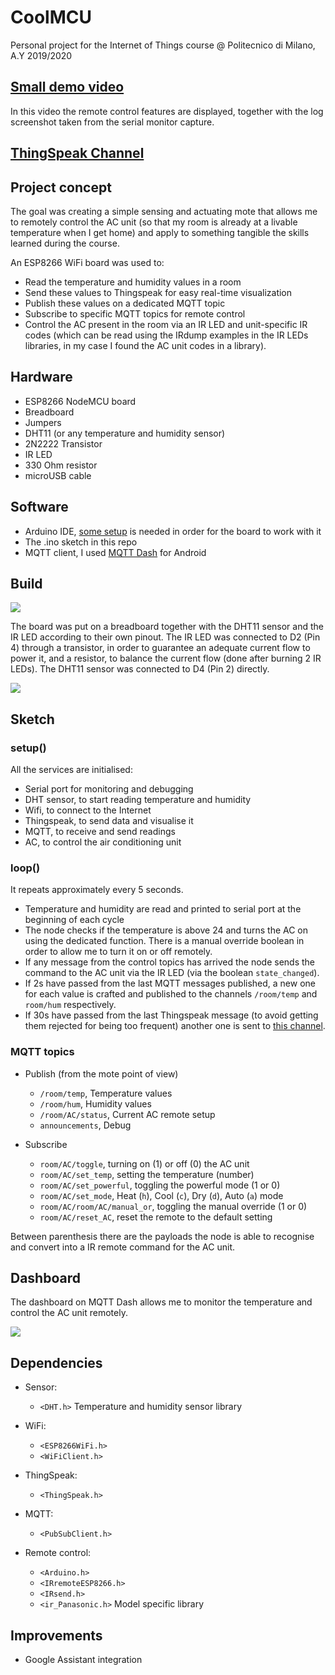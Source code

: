 # CoolMCU
Personal project for the Internet of Things course @ Politecnico di Milano, A.Y 2019/2020

## [Small demo video](https://youtu.be/NQHO01V8qtM)

In this video the remote control features are displayed, together with the log screenshot taken from the serial monitor capture.


## [ThingSpeak Channel](https://thingspeak.com/channels/1092202)

## Project concept

The goal was creating a simple sensing and actuating mote that allows me to remotely control the AC unit (so that my room is already at a livable temperature when I get home) and apply to something tangible the skills learned during the course. 

An ESP8266 WiFi board was used to:

* Read the temperature and humidity values in a room
* Send these values to Thingspeak for easy real-time visualization
* Publish these values on a dedicated MQTT topic
* Subscribe to specific MQTT topics for remote control
* Control the AC present in the room via an IR LED and unit-specific IR codes (which can be read using the IRdump examples in the IR LEDs libraries, in my case I found the AC unit codes in a library).

## Hardware

* ESP8266 NodeMCU board
* Breadboard
* Jumpers
* DHT11 (or any temperature and humidity sensor)
* 2N2222 Transistor
* IR LED
* 330 Ohm resistor
* microUSB cable

## Software

* Arduino IDE, [some setup](https://www.instructables.com/id/Setting-Up-the-Arduino-IDE-to-Program-the-ESP8266-/) is needed in order for the board to work with it
* The .ino sketch in this repo
* MQTT client, I used [MQTT Dash](https://play.google.com/store/apps/details?id=net.routix.mqttdash&hl=en_US) for Android

## Build
![](report/pinout.png)

The board was put on a breadboard together with the DHT11 sensor and the IR LED according to their own pinout.
The IR LED was connected to D2 (Pin 4) through a transistor, in order to guarantee an adequate current flow to power it, and a resistor, to balance the current flow (done after burning 2 IR LEDs).
The DHT11 sensor was connected to D4 (Pin 2) directly.

![](report/board.jpg)

## Sketch

### setup()

All the services are initialised:

* Serial port for monitoring and debugging
* DHT sensor, to start reading temperature and humidity
* Wifi, to connect to the Internet
* Thingspeak, to send data and visualise it
* MQTT, to receive and send readings
* AC, to control the air conditioning unit

### loop()
It repeats approximately every 5 seconds.
* Temperature and humidity are read and printed to serial port at the beginning of each cycle
* The node checks if the temperature is above 24 and turns the AC on using the dedicated function. There is a manual override boolean in order to allow me to turn it on or off remotely.
* If any message from the control topics has arrived the node sends the command to the AC unit via the IR LED (via the boolean `state_changed`).
* If 2s have passed from the last MQTT messages published, a new one for each value is crafted and published to the channels `/room/temp` and `room/hum` respectively.
* If 30s have passed from the last Thingspeak message (to avoid getting them rejected for being too frequent) another one is sent to [this channel](https://thingspeak.com/channels/1092202).

### MQTT topics
* Publish (from the mote point of view)
  * `/room/temp`, Temperature values
  * `/room/hum`, Humidity values
  * `/room/AC/status`, Current AC remote setup
  * `announcements`, Debug


* Subscribe
  * `room/AC/toggle`, turning on (1) or off (0) the AC unit
  * `room/AC/set_temp`, setting the temperature (number)
  * `room/AC/set_powerful`, toggling the powerful mode (1 or 0)
  * `room/AC/set_mode`, Heat (`h`), Cool (`c`), Dry (`d`), Auto (`a`) mode
  * `room/AC/room/AC/manual_or`, toggling the manual override (1 or 0)
  * `room/AC/reset_AC`, reset the remote to the default setting


Between parenthesis there are the payloads the node is able to recognise and convert into a IR remote command for the AC unit.

## Dashboard
The dashboard on MQTT Dash allows me to monitor the temperature and control the AC unit remotely.

![](report/mqtt_dash.jpg)

## Dependencies
* Sensor:
  * `<DHT.h>` Temperature and humidity sensor library


* WiFi:
  * `<ESP8266WiFi.h>`
  * `<WiFiClient.h>`


* ThingSpeak:
  * `<ThingSpeak.h>`


* MQTT:
  * `<PubSubClient.h>`


* Remote control:
  * `<Arduino.h>`
  * `<IRremoteESP8266.h>`
  * `<IRsend.h>`
  * `<ir_Panasonic.h>` Model specific library

## Improvements

* Google Assistant integration
